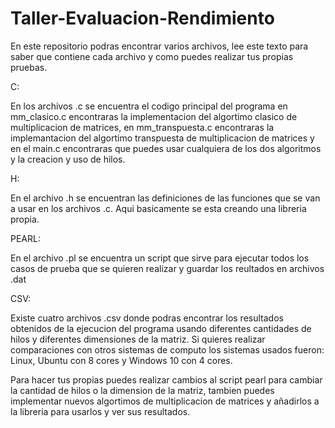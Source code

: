 # Taller-Evaluacion-Rendimiento

En este repositorio podras encontrar varios archivos, lee este texto para saber que contiene cada archivo y como puedes realizar tus propias pruebas.

C:

En los archivos .c se encuentra el codigo principal del programa en mm_clasico.c encontraras la implementacion del algortimo clasico de multiplicacion de matrices, en mm_transpuesta.c encontraras la implemantacion del algortimo transpuesta de multiplicacion de matrices y en el main.c encontraras que puedes usar cualquiera de los dos algoritmos y la creacion y uso de hilos.

H:

En el archivo .h se encuentran las definiciones de las funciones que se van a usar en los archivos .c. Aqui basicamente se esta creando una libreria propia.

PEARL:

En el archivo .pl se encuentra un script que sirve para ejecutar todos los casos de prueba que se quieren realizar y guardar los reultados en archivos .dat

CSV:

Existe cuatro archivos .csv donde podras encontrar los resultados obtenidos de la ejecucion del programa usando diferentes cantidades de hilos y diferentes dimensiones de la matriz. Si quieres realizar comparaciones con otros sistemas de computo los sistemas usados fueron: Linux, Ubuntu con 8 cores y Windows 10 con 4 cores.

Para hacer tus propias puedes realizar cambios al script pearl para cambiar la cantidad de hilos o la dimension de la matriz, tambien puedes implementar nuevos algortimos de multiplicacion de matrices y añadirlos a la libreria para usarlos y ver sus resultados.
